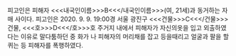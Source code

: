 피고인은 피해자 <<<내국인이름>>>B<<</내국인이름>>>(여, 21세)과 동거하는 자매 사이다.
피고인은 2020. 9. 9. 19:00경 서울 광진구 <<<건물>>>C<<</건물>>>건물, <<<호>>>D<<</호>>>호 주거지 내에서 피해자가 자신의옷을 입고 외출하였다는 이유로 말다툼하던 중 화가 나 피해자의 머리채를 잡고 등을때리고 얼굴과 팔을 할퀴는 등 피해자를 폭행하였다.
